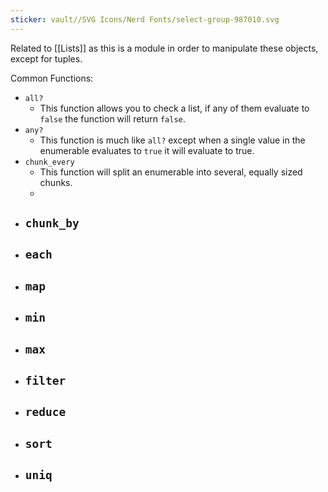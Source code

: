 ```yaml
---
sticker: vault//SVG Icons/Nerd Fonts/select-group-987010.svg
---
```

Related to [[Lists]] as this is a module in order to manipulate these objects, except for tuples. 

Common Functions: 
- `all?`
	- This function allows you to check a list, if any of them evaluate to `false` the function will return `false`.
- `any?`
	- This function is much like `all?` except when a single value in the enumerable evaluates to `true` it will evaluate to true. 
- `chunk_every`
	- This function will split an enumerable into several, equally sized chunks. 
	- 
- `chunk_by`
	- 
- `each`
	- 
- `map`
	- 
- `min`
	- 
- `max`
	- 
- `filter`
	- 
- `reduce`
	- 
- `sort`
	- 
- `uniq`
	- 